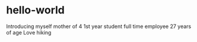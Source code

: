 # hello-world
Introducing myself
mother of 4
1st year student
full time employee
27 years of age
Love hiking
